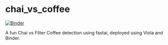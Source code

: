 # chai_vs_coffee
[![Binder](https://mybinder.org/badge_logo.svg)](https://mybinder.org/v2/gh/rajaboja/chai_vs_coffee/master?urlpath=%2Fvoila%2Frender%2Ftest.ipynb)

A fun Chai vs Filter Coffee detection using fastai, deployed using Viola and Binder.
